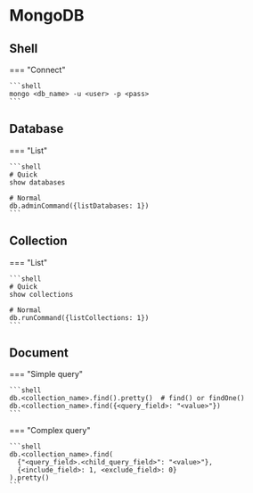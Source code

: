 # MongoDB

## Shell

=== "Connect"

    ```shell
    mongo <db_name> -u <user> -p <pass>
    ```

## Database

=== "List"

    ```shell
    # Quick
    show databases

    # Normal
    db.adminCommand({listDatabases: 1})
    ```

## Collection

=== "List"

    ```shell
    # Quick
    show collections

    # Normal
    db.runCommand({listCollections: 1})
    ```

## Document

=== "Simple query"

    ```shell
    db.<collection_name>.find().pretty()  # find() or findOne()
    db.<collection_name>.find({<query_field>: "<value>"})
    ```

=== "Complex query"

    ```shell
    db.<collection_name>.find(
      {"<query_field>.<child_query_field>": "<value>"},
      {<include_field>: 1, <exclude_field>: 0}
    ).pretty()
    ```
